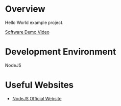 # Overview

Hello World example project.

[Software Demo Video](https://www.youtube.com/watch?v=L2fa0lnCGwI)

# Development Environment

NodeJS

# Useful Websites

- [NodeJS Official Website](https://nodejs.org/en)
